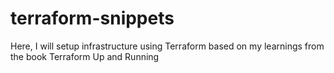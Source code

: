 # terraform-snippets
Here, I will setup infrastructure using Terraform based on my learnings from the book Terraform Up and Running
